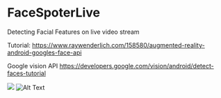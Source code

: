 # FaceSpoterLive

Detecting Facial Features on live video stream 

Tutorial:
https://www.raywenderlich.com/158580/augmented-reality-android-googles-face-api

Google vision API
https://developers.google.com/vision/android/detect-faces-tutorial

![](https://koenig-media.raywenderlich.com/uploads/2017/05/googly.gif)
![Alt Text](https://media.giphy.com/media/vFKqnCdLPNOKc/giphy.gif)
